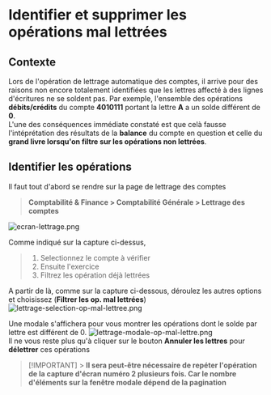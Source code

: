 # Identifier et supprimer les opérations mal lettrées

## Contexte

Lors de l'opération de lettrage automatique des comptes, il arrive pour des raisons non encore totalement identifiées que les lettres affecté à des lignes d'écritures ne se soldent pas. Par exemple, l'ensemble des opérations **débits/crédits** du compte **4010111** portant la lettre **A** a un solde différent de **0**. <br />
L'une des conséquences immédiate constaté est que celà fausse l'intéprétation des résultats de la **balance** du compte en question et celle du **grand livre lorsqu'on filtre sur les opérations non lettrées**.

## Identifier les opérations

Il faut tout d'abord se rendre sur la page de lettrage des comptes

> **Comptabilité & Finance > Comptabilité Générale > Lettrage des comptes** <br/>

![ecran-lettrage.png](https://i.postimg.cc/C5kjPQH7/ecran-lettrage.png)

Comme indiqué sur la capture ci-dessus,

> 1. Selectionnez le compte à vérifier
> 2. Ensuite l'exercice
> 3. Filtrez les opération déjà lettrées

A partir de là, comme sur la capture ci-dessous, déroulez les autres options et choisissez (**Filtrer les op. mal lettrées**)<br />
![lettrage-selection-op-mal-lettree.png](https://i.postimg.cc/9FThbY3f/lettrage-selection-op-mal-lettree.png) <br/>

Une modale s'affichera pour vous montrer les opérations dont le solde par lettre est différent de 0.
![lettrage-modale-op-mal-lettre.png](https://i.postimg.cc/8zSV0fDm/lettrage-modale-op-mal-lettre.png) </br>
Il ne vous reste plus qu'à cliquer sur le bouton **Annuler les lettres** pour **délettrer** ces opérations

> [!IMPORTANT] > **Il sera peut-être nécessaire de repéter l'opération de la capture d'écran numéro 2 plusieurs fois. Car le nombre d'éléments sur la fenêtre modale dépend de la pagination**
